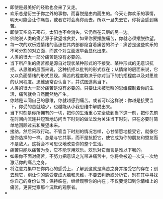 - 即使是最美好的经验也会来了又走。
- 欢乐总是衍生于你之外的事物，而喜悦是由内而生的。今天让你欢乐的事情，明天可能会让你痛苦，或者它将会离你而去，所以一旦失去它，你将会感到痛苦。
- 即使天空乌云密布，太阳也不会消失，它仍然在云层的另一边。
- 佛陀说人类的痛苦源于欲望或贪婪，如果你要摆脱痛苦，你就必须摆脱欲望。
- 每一次的欢乐或情绪的高涨在其内部都隐含着痛苦的种子：痛苦是这些欢乐的不可分割的对立面，而这个对立面迟早会显化出来。
- 人类的很大一部分痛苦是没有必要的。
- 当下所产生的痛苦都是源自对现状某种形式的不接受、某种形式的无意识抗拒。从思维的层面来说，这种抗拒以批判的形式存在；从情绪的层面来说，它又以负面情绪的形式显现。痛苦的程度取决于你对当下的抗拒程度以及对思维的认同程度。思维通常否认当下，并试图逃离当下。
- 人类的很大一部分痛苦是没有必要的。只要让未被觉察的思维控制着你的生活，痛苦就会自然而然地产生。
- 你越是认同自己的思维，你就越感到痛苦。或者可以这样说：你越是接受当下，你受的苦就越少，也越能从小我思维中解脱出来。
- 当下时刻是你所拥有的一切，把你的生活重心完全放到当下这一刻，把你先前在时间内流连并短暂地访问当下时刻的做法改为关注当下时刻，只在必要时简单地回顾过去和展望未来。
- 接纳，然后采取行动。不管当下时刻的情况怎样，心甘情愿地接受它，就像它是你选择的一样。总是与它共事，而不是抗拒它，使它成为你的朋友和盟友而不是敌人。这将会不可思议地改变你的整个生活。
- 痛苦只能以痛苦为食，它不能享用欢乐。欢乐对它而言是难以下咽的。
- 如果你不面对痛苦，不努力把意识之光带进痛苦中，你将会被迫一次又一次地激活你的痛苦之身。
- 将注意力集中在你内心的感受上，了解到这就是痛苦之身并接受它的存在；别去想它，别让你的感受变成大脑和思维，不要去判断或分析它，别在其中寻找你自己的身份认同；保持临在，继续观察你的内在；不仅要觉知到你情绪上的痛苦，更要觉察那个沉默的观察者。
- 